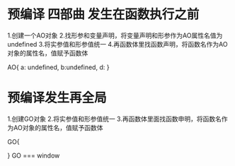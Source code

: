 # 预编译 四部曲 发生在函数执行之前
1.创建一个AO对象
2.找形参和变量声明，将变量声明和形参作为AO属性名值为undefined
3.将实参值和形参值统一
4.再函数体里找函数声明，将函数名作为AO对象的属性名，值赋予函数体

AO{
    a: undefined,
    b:undefined,
    d: 
}

# 预编译发生再全局
1.创建GO对象
2.将实参值和形参值统一
3.再函数体里面找函数申明，将函数名作为AO对象的属性名，值赋予函数体

GO{

} GO === window